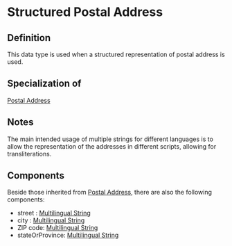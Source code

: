 # Structured Postal Address

## Definition

This data type is used when a structured representation of postal address is used.

## Specialization of
[Postal Address](../datatypes/Postal_Address.md)

## Notes

The main intended usage of multiple strings for different languages is to allow the representation of the addresses in different scripts, allowing for transliterations.

## Components

Beside those inherited from [Postal Address](../datatypes/Postal_Address.md#components), there are also the following components:

- street : [Multilingual String](../datatypes/Multilingual_String.md)
- city : [Multilingual String](../datatypes/Multilingual_String.md)
- ZIP code: [Multilingual String](../datatypes/Multilingual_String.md)
- stateOrProvince: [Multilingual String](../datatypes/Multilingual_String.md)


